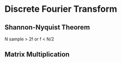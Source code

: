 # Discrete Fourier Transform

## Shannon-Nyquist Theorem

N sample &gt; 2f
or
f &lt; N/2

## Matrix Multiplication